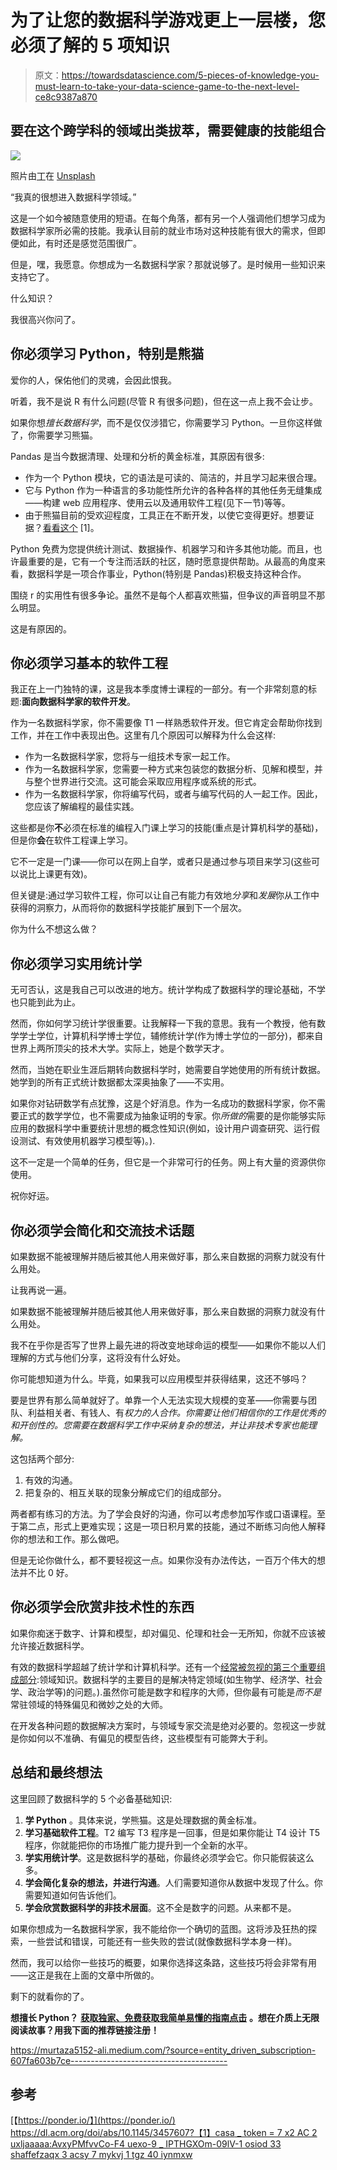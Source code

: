 # 为了让您的数据科学游戏更上一层楼，您必须了解的 5 项知识

> 原文：<https://towardsdatascience.com/5-pieces-of-knowledge-you-must-learn-to-take-your-data-science-game-to-the-next-level-ce8c9387a870>

## 要在这个跨学科的领域出类拔萃，需要健康的技能组合

![](img/4a6506f41317daff7cd0d0fa77e9c9cd.png)

照片由[丁](https://unsplash.com/@yiranding?utm_source=medium&utm_medium=referral)在 [Unsplash](https://unsplash.com?utm_source=medium&utm_medium=referral)

“我真的很想进入数据科学领域。”

这是一个如今被随意使用的短语。在每个角落，都有另一个人强调他们想学习成为数据科学家所必需的技能。我承认目前的就业市场对这种技能有很大的需求，但即便如此，有时还是感觉范围很广。

但是，嘿，我愿意。你想成为一名数据科学家？那就说够了。是时候用一些知识来支持它了。

什么知识？

我很高兴你问了。

## 你必须学习 Python，特别是熊猫

爱你的人，保佑他们的灵魂，会因此恨我。

听着，我不是说 R 有什么问题(尽管 R 有很多问题)，但在这一点上我不会让步。

如果你想*擅长数据科学*，而不是仅仅涉猎它，你需要学习 Python。一旦你这样做了，你需要学习熊猫。

Pandas 是当今数据清理、处理和分析的黄金标准，其原因有很多:

*   作为一个 Python 模块，它的语法是可读的、简洁的，并且学习起来很合理。
*   它与 Python 作为一种语言的多功能性所允许的各种各样的其他任务无缝集成——构建 web 应用程序、使用云以及通用软件工程(见下一节)等等。
*   由于熊猫目前的受欢迎程度，工具正在不断开发，以使它变得更好。想要证据？[看看这个](https://ponder.io/) [1]。

Python 免费为您提供统计测试、数据操作、机器学习和许多其他功能。而且，也许最重要的是，它有一个专注而活跃的社区，随时愿意提供帮助。从最高的角度来看，数据科学是一项合作事业，Python(特别是 Pandas)积极支持这种合作。

围绕 r 的实用性有很多争论。虽然不是每个人都喜欢熊猫，但争议的声音明显不那么明显。

这是有原因的。

## 你必须学习基本的软件工程

我正在上一门独特的课，这是我本季度博士课程的一部分。有一个非常刻意的标题:**面向数据科学家的软件开发**。

作为一名数据科学家，你不需要像 T1 一样熟悉软件开发。但它肯定会帮助你找到工作，并在工作中表现出色。这里有几个原因可以解释为什么会这样:

*   作为一名数据科学家，您将与一组技术专家一起工作。
*   作为一名数据科学家，您需要一种方式来包装您的数据分析、见解和模型，并与整个世界进行交流。这可能会采取应用程序或系统的形式。
*   作为一名数据科学家，你将编写代码，或者与编写代码的人一起工作。因此，您应该了解编程的最佳实践。

这些都是你**不**必须在标准的编程入门课上学习的技能(重点是计算机科学的基础)，但是你**会**在软件工程课上学习。

它不一定是一门课——你可以在网上自学，或者只是通过参与项目来学习(这些可以说比上课更有效)。

但关键是:通过学习软件工程，你可以让自己有能力有效地*分享*和*发展*你从工作中获得的洞察力，从而将你的数据科学技能扩展到下一个层次。

你为什么不想这么做？

## 你必须学习实用统计学

无可否认，这是我自己可以改进的地方。统计学构成了数据科学的理论基础，不学也只能到此为止。

然而，你如何学习统计学很重要。让我解释一下我的意思。我有一个教授，他有数学学士学位，计算机科学博士学位，辅修统计学(作为博士学位的一部分)，都来自世界上两所顶尖的技术大学。实际上，她是个数学天才。

然而，当她在职业生涯后期转向数据科学时，她需要自学她使用的所有统计数据。她学到的所有正式统计数据都太深奥抽象了——不实用。

如果你对钻研数学有点犹豫，这是个好消息。作为一名成功的数据科学家，你不需要正式的数学学位，也不需要成为抽象证明的专家。你*所做的*需要的是你能够实际应用的数据科学中重要统计思想的概念性知识(例如，设计用户调查研究、运行假设测试、有效使用机器学习模型等)。).

这不一定是一个简单的任务，但它是一个非常可行的任务。网上有大量的资源供你使用。

祝你好运。

## 你必须学会简化和交流技术话题

如果数据不能被理解并随后被其他人用来做好事，那么来自数据的洞察力就没有什么用处。

让我再说一遍。

如果数据不能被理解并随后被其他人用来做好事，那么来自数据的洞察力就没有什么用处。

我不在乎你是否写了世界上最先进的将改变地球命运的模型——如果你不能以人们理解的方式与他们分享，这将没有什么好处。

你可能想知道为什么。毕竟，如果我可以应用模型并获得结果，这还不够吗？

要是世界有那么简单就好了。单靠一个人无法实现大规模的变革——你需要与团队、利益相关者、有钱人、有*权力的人合作。你需要让他们相信你的工作是优秀的和开创性的。您需要在数据科学工作中采纳复杂的想法，并让非技术专家也能理解。*

这包括两个部分:

1.  有效的沟通。
2.  把复杂的、相互关联的现象分解成它们的组成部分。

两者都有练习的方法。为了学会良好的沟通，你可以考虑参加写作或口语课程。至于第二点，形式上更难实现；这是一项日积月累的技能，通过不断练习向他人解释你的想法和工作。那么做吧。

但是无论你做什么，都不要轻视这一点。如果你没有办法传达，一百万个伟大的想法并不比 0 好。

## **你必须学会欣赏非技术性的东西**

如果你痴迷于数字、计算和模型，却对偏见、伦理和社会一无所知，你就不应该被允许接近数据科学。

有效的数据科学超越了统计学和计算机科学。还有一个[经常被忽视的第三个重要组成部分](https://medium.com/towards-data-science/the-three-building-blocks-of-data-science-2923dc8c2d78):领域知识。数据科学的主要目的是解决特定领域(如生物学、经济学、社会学、政治学等)的问题。).虽然你可能是数字和程序的大师，但你最有可能是*而不是*常驻领域的特殊偏见和微妙之处的大师。

在开发各种问题的数据解决方案时，与领域专家交流是绝对必要的。忽视这一步就是你如何以不准确、有偏见的模型告终，这些模型有可能弊大于利。

## 总结和最终想法

这里回顾了数据科学的 5 个必备基础知识:

1.  **学 Python** 。具体来说，学熊猫。这是处理数据的黄金标准。
2.  **学习基础软件工程**。T2 编写 T3 程序是一回事，但是如果你能让 T4 设计 T5 程序，你就能把你的市场推广能力提升到一个全新的水平。
3.  **学实用统计学**。这是数据科学的基础，你最终必须学会它。你只能假装这么多。
4.  **学会简化复杂的想法，并进行沟通**。人们需要知道你从数据中发现了什么。你需要知道如何告诉他们。
5.  **学会欣赏数据科学的非技术层面**。这不全是数字的问题。从来都不是。

如果你想成为一名数据科学家，我不能给你一个确切的蓝图。这将涉及狂热的探索，一些尝试和错误，可能还有一些失败的尝试(就像数据科学本身一样)。

然而，我可以给你一些技巧的概要，如果你选择这条路，这些技巧将会非常有用——这正是我在上面的文章中所做的。

剩下的就看你的了。

**想擅长 Python？** [**获取独家、免费获取我简单易懂的指南点击**](https://witty-speaker-6901.ck.page/0977670a91) **。想在介质上无限阅读故事？用我下面的推荐链接注册！**

<https://murtaza5152-ali.medium.com/?source=entity_driven_subscription-607fa603b7ce--------------------------------------->  

## 参考

[【https://ponder.io/】](https://ponder.io/)
[https://dl.acm.org/doi/abs/10.1145/3457607?【1】casa _ token = 7 x2 AC 2 uxljaaaaa:AvxyPMfvvCo-F4 uexo-9 _ IPTHGXOm-09lV-1 osiod 33 shaffefzaqx 3 acsy 7 mykvj 1 tgz 40 iynmxw](https://dl.acm.org/doi/abs/10.1145/3457607?casa_token=7X2aC2uxLJAAAAAA:AvxyPMfvvCo-F4uEXo-9_IPTHGXOm-09lV-1osiOd33ShAFFfefZAQX3acSY7mykVJ1TGZ40IYnmXw)